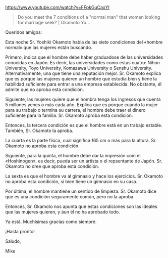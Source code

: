 https://www.youtube.com/watch?v=FFpkGuCaxYI

> Do you meet the 7 conditions of a "normal man" that women looking for marriage seek? | Okamoto Yo...

Queridos amigos:

Esta noche Sr. Yoshiki Okamoto habla de las siete condiciones del «hombre normal» que las mujeres están buscando.

Primero, indica que el hombre debe haber graduadose de las universidades conocidas en Japón. Es decir, las universidades como estas cuatro: Nihon University, Toyo University, Komazawa University o Senshu University. Alternativamente, una que tiene una reputación mejor. Sr. Okamoto explica que es porque las mujeres quieren un hombre que estudia bien y tiene la habilidad suficiente para entrar a una empresa establecida. No obstante, él admite que no aproba esta condición.

Siguiente, las mujeres quiere que el hombra tenga los ingresos que cuenta 5 millones yenes o más cada año. Explica que es porque cuando la mujer para su trabajo o termina su carrera, el hombre debe traer el dinero suficiente para la familia. Sr. Okamoto aproba esta condición.

Entonces, la tercera condición es que el hombre está en un trabajo estable. También, Sr. Okamoto la aproba.

La cuarta es la parte física, cual significa 165 cm o más para la altura. Sr. Okamoto no aproba esta condición.

Siguiente, para la quinta, el hombre debe dar la impresión com el «Hoshinogen», es decir, pueda ser un artista o el repsentante de Japón. Sr. Okamoto no cree que aproba esta condición.

La sexta es que el hombre va al gimnasio y hace los ejercicios. Sr. Okamoto no aproba esta condición, si bien tiene un gimnasio en su casa.

Por última, el hombre mantiene un sentido de limpieza. Sr. Okamoto dice que es una condición seguramente común, pero no la aproba. 

Entonces, Sr. Okamoto nos apunta que estas condiciones son las ideales que las mujeres quieren, y áun él no ha aprobado todo.

Ya está. Muchísimas gracias como siempre.

¡Hasta pronto!

Saludo,

Mike
